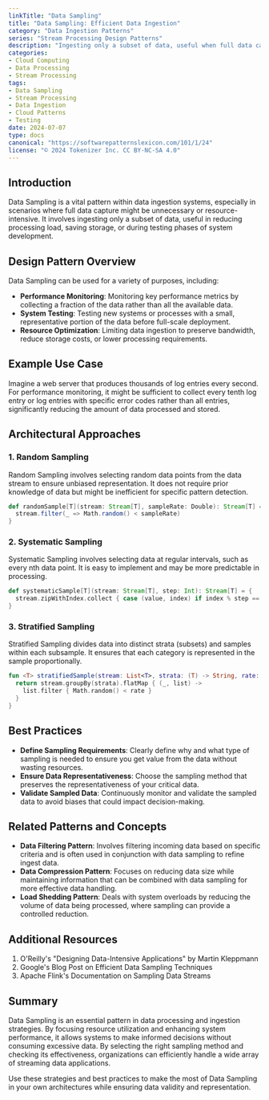 ```yaml
---
linkTitle: "Data Sampling"
title: "Data Sampling: Efficient Data Ingestion"
category: "Data Ingestion Patterns"
series: "Stream Processing Design Patterns"
description: "Ingesting only a subset of data, useful when full data capture is unnecessary or impractical, or for testing purposes."
categories:
- Cloud Computing
- Data Processing
- Stream Processing
tags:
- Data Sampling
- Stream Processing
- Data Ingestion
- Cloud Patterns
- Testing
date: 2024-07-07
type: docs
canonical: "https://softwarepatternslexicon.com/101/1/24"
license: "© 2024 Tokenizer Inc. CC BY-NC-SA 4.0"
---
```


## Introduction

Data Sampling is a vital pattern within data ingestion systems, especially in scenarios where full data capture might be unnecessary or resource-intensive. It involves ingesting only a subset of data, useful in reducing processing load, saving storage, or during testing phases of system development.

## Design Pattern Overview

Data Sampling can be used for a variety of purposes, including:

- **Performance Monitoring**: Monitoring key performance metrics by collecting a fraction of the data rather than all the available data.
- **System Testing**: Testing new systems or processes with a small, representative portion of the data before full-scale deployment.
- **Resource Optimization**: Limiting data ingestion to preserve bandwidth, reduce storage costs, or lower processing requirements.

## Example Use Case

Imagine a web server that produces thousands of log entries every second. For performance monitoring, it might be sufficient to collect every tenth log entry or log entries with specific error codes rather than all entries, significantly reducing the amount of data processed and stored.

## Architectural Approaches

### 1. Random Sampling

Random Sampling involves selecting random data points from the data stream to ensure unbiased representation. It does not require prior knowledge of data but might be inefficient for specific pattern detection.

```scala
def randomSample[T](stream: Stream[T], sampleRate: Double): Stream[T] = {
  stream.filter(_ => Math.random() < sampleRate)
}
```

### 2. Systematic Sampling

Systematic Sampling involves selecting data at regular intervals, such as every nth data point. It is easy to implement and may be more predictable in processing.

```scala
def systematicSample[T](stream: Stream[T], step: Int): Stream[T] = {
  stream.zipWithIndex.collect { case (value, index) if index % step == 0 => value }
}
```

### 3. Stratified Sampling

Stratified Sampling divides data into distinct strata (subsets) and samples within each subsample. It ensures that each category is represented in the sample proportionally.

```kotlin
fun <T> stratifiedSample(stream: List<T>, strata: (T) -> String, rate: Double): List<T> {
  return stream.groupBy(strata).flatMap { (_, list) ->
    list.filter { Math.random() < rate }
  }
}
```

## Best Practices

- **Define Sampling Requirements**: Clearly define why and what type of sampling is needed to ensure you get value from the data without wasting resources.
- **Ensure Data Representativeness**: Choose the sampling method that preserves the representativeness of your critical data.
- **Validate Sampled Data**: Continuously monitor and validate the sampled data to avoid biases that could impact decision-making.

## Related Patterns and Concepts

- **Data Filtering Pattern**: Involves filtering incoming data based on specific criteria and is often used in conjunction with data sampling to refine ingest data.
- **Data Compression Pattern**: Focuses on reducing data size while maintaining information that can be combined with data sampling for more effective data handling.
- **Load Shedding Pattern**: Deals with system overloads by reducing the volume of data being processed, where sampling can provide a controlled reduction.

## Additional Resources

1. O'Reilly's "Designing Data-Intensive Applications" by Martin Kleppmann
2. Google's Blog Post on Efficient Data Sampling Techniques
3. Apache Flink's Documentation on Sampling Data Streams

## Summary

Data Sampling is an essential pattern in data processing and ingestion strategies. By focusing resource utilization and enhancing system performance, it allows systems to make informed decisions without consuming excessive data. By selecting the right sampling method and checking its effectiveness, organizations can efficiently handle a wide array of streaming data applications.

Use these strategies and best practices to make the most of Data Sampling in your own architectures while ensuring data validity and representation.
